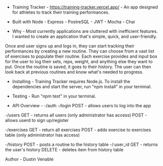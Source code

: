 - Training Tracker - 
https://training-tracker.vercel.app/ - An app designed for athletes to track their training performances.

- Built with Node - 
Express - PostreSQL - JWT - Mocha - Chai

- Why - 
Most currently applications are cluttered with inefficient features. I wanted to create an application that's simple, quick, and user-friendly.

Once and user signs up and logs in, they can start tracking their performances by creating a new routine. They can choose from a vast list of exercises to populate their routine. Each exercise provides and input box for the user to log their sets, reps, weight, and anything else they want to put. Once the routine is saved, it goes to their history. The user can then look back at previous routines and know what's needed to progress.

- Installing - 
Training Tracker requires Node.js. To install the dependencies and start
the server, run "npm install" in your terminal.

- Testing - 
Run "npm test" in your terminal.


- API Overview -
-/auth
    -/login
        POST - allows users to log into the app

-/users
    GET - returns all users (only administrator has access)
    POST - allows userd to sign up/register

-/exercises
    GET - return all exercises
    POST - adds exercise to exercises table (only administrator has access)

-/history
    POST - posts a routine to the history table
    -/:user_id
        GET - returns the user's history
        DELETE - deletes item from history table


Author - Dustin Venable